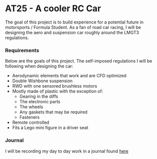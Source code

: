 # AT25 - A cooler RC Car

The goal of this project is to build experience for a potential future in motorsports / Formula Student. As a fan of road car racing, I will be designing the aero and suspension car roughly around the LMGT3 regulations.

### Requirements

Below are the goals of this project. The self-imposed regulations I will be following when designing the car:

- Aerodynamic elements that work and are CFD optimized
- Double Wishbone suspension
- RWD with one sensored brushless motors
- Mostly made of plastic with the exception of:
  - Gearing in the diffs
  - The electronic parts
  - The wheels
  - Any gaskets that may be required
  - Fasteners
- Remote controlled
- Fits a Lego mini figure in a driver seat

### Journal

I will be recording my day to day work in a journal found [here](https://github.com/AdamTuraj/AT25/blob/main/JOURNAL.md)

